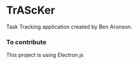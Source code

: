 # TrAScKer

Task Tracking application created by Ben Aronson.



### To contribute

This project is using Electron.js